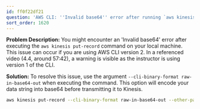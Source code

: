 ```yaml
---
id: ff0f22df21
question: 'AWS CLI: ''Invalid base64'' error after running `aws kinesis put-record`'
sort_order: 1620
---
```


**Problem Description:** 
You might encounter an 'Invalid base64' error after executing the `aws kinesis put-record` command on your local machine. This issue can occur if you are using AWS CLI version 2. In a referenced video (4.4, around 57:42), a warning is visible as the instructor is using version 1 of the CLI.

**Solution:**
To resolve this issue, use the argument `--cli-binary-format raw-in-base64-out` when executing the command. This option will encode your data string into base64 before transmitting it to Kinesis.

```bash
aws kinesis put-record --cli-binary-format raw-in-base64-out --other-parameters
```